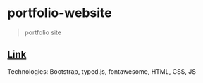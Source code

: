 # portfolio-website

> portfolio site

## [Link](https://adnjoo.github.io/portfolio-website)

Technologies: Bootstrap, typed.js, fontawesome, HTML, CSS, JS
